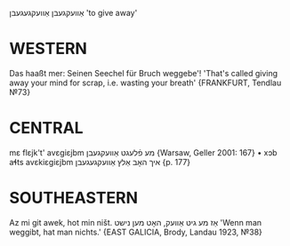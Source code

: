 אַוועקגעבן
אַוועקגעגעבן
'to give away'

WESTERN
========

Das haaßt mer: Seinen Seechel für Bruch weggebe'! 'That's called giving away your mind for scrap, i.e. wasting your breath'
{FRANKFURT, Tendlau №73}

CENTRAL
========

mɛ flɛjk't' avɛgiɛjbm מע פֿלעגט אַוועקגעבן {Warsaw, Geller 2001: 167}
	•	xɔb aɬts avɛkiɛgiɛjbm איך האָב אַלץ אַוועקגעגעבן {p. 177}

SOUTHEASTERN
==============

Az mi git awek, hot min ništ. אַז מע גיט אַוועק, האָט מען נישט 'Wenn man weggibt, hat man nichts.' {EAST GALICIA, Brody, Landau 1923, №38}